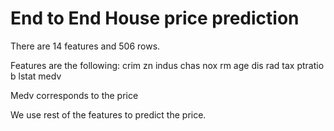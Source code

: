 # End to End House price prediction

There are 14 features and 506 rows. 

Features are the following:
crim	zn	indus	chas	nox	rm	age	dis	rad	tax	ptratio	b	lstat	medv

Medv corresponds to the price

We use rest of the features to predict the price.
